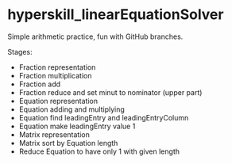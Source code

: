 # hyperskill_linearEquationSolver

Simple arithmetic practice, fun with GitHub branches.

Stages:
* Fraction representation
* Fraction multiplication
* Fraction add
* Fraction reduce and set minut to nominator (upper part)
* Equation representation
* Equation adding and multiplying
* Equation find leadingEntry and leadingEntryColumn
* Equation make leadingEntry value 1
* Matrix representation
* Matrix sort by Equation length
* Reduce Equation to have only 1 with given length

